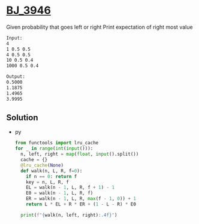 # [BJ_3946](https://acmicpc.net/problem/3946)

Given probability that goes left or right
Print expectation of right most value

```txt
Input:
4
1 0.5 0.5
4 0.5 0.5
10 0.5 0.4
1000 0.5 0.4

Output:
0.5000
1.1875
1.4965
3.9995
```

## Solution

* py

  ```py
  from functools import lru_cache
  for _ in range(int(input())):
    n, left, right = map(float, input().split())
    cache = {}
    @lru_cache(None)
    def walk(n, L, R, f=0):
      if n == 0: return f
      key = n, L, R, f
      EL = walk(n - 1, L, R, f + 1) - 1
      E0 = walk(n - 1, L, R, f)
      ER = walk(n - 1, L, R, max(f - 1, 0)) + 1
      return L * EL + R * ER + (1 - L - R) * E0

    print(f"{walk(n, left, right):.4f}")
  ```
